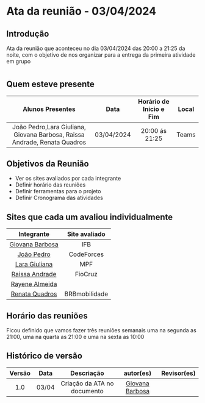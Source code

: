 # Ata da reunião - 03/04/2024

## Introdução
Ata da reunião que aconteceu no dia 03/04/2024 das 20:00 a 21:25 da noite, com o objetivo de nos organizar para a entrega da primeira atividade em grupo 

#

## Quem esteve presente

| Alunos Presentes       | Data | Horário de Inicio e Fim                                 | Local            |
| :--------: | :----: | :--------------------:                    | :---------------: |
| João Pedro,Lara Giuliana, Giovana Barbosa, Raissa Andrade, Renata Quadros |  03/04/2024   | 20:00 ás 21:25                     | Teams  | 

## Objetivos da Reunião

- Ver os sites avaliados por cada integrante
- Definir horário das reuniões
- Definir ferramentas para o projeto
- Definir Cronograma das atividades

## Sites que cada um avaliou individualmente

|                            Integrante                             |              Site avaliado              |        
| :----------------------------------------------------------: | :-------------------------------: | 
| [Giovana Barbosa ](https://github.com/gio221) |   IFB | 
| [João Pedro](https://github.com/JoaoODragonborn) | CodeForces  |
| [Lara Giuliana](https://github.com/gravelylara) | MPF |
| [Raissa Andrade ](https://github.com/RaissaAndradeS) |   FioCruz | 
| [Rayene Almeida](https://github.com/rayenealmeida) |   |
| [Renata Quadros](https://github.com/Renatinha28) | BRBmobilidade |
   
## Horário das reuniões
Ficou definido que vamos fazer três reuniões semanais uma na segunda as 21:00, uma na quarta as 21:00 e uma na sexta as 10:00

## Histórico de versão
|                            Versão                             |              Data               |                    Descriação                     | autor(es)           |  Revisor(es)          |
| :----------------------------------------------------------: | :-------------------------------: | :-------------------------------------------------: | :-------------------------------: |  :-------------------------------: | 
| 1.0 |  03/04  | Criação da ATA no documento |[Giovana Barbosa ](https://github.com/gio221)|